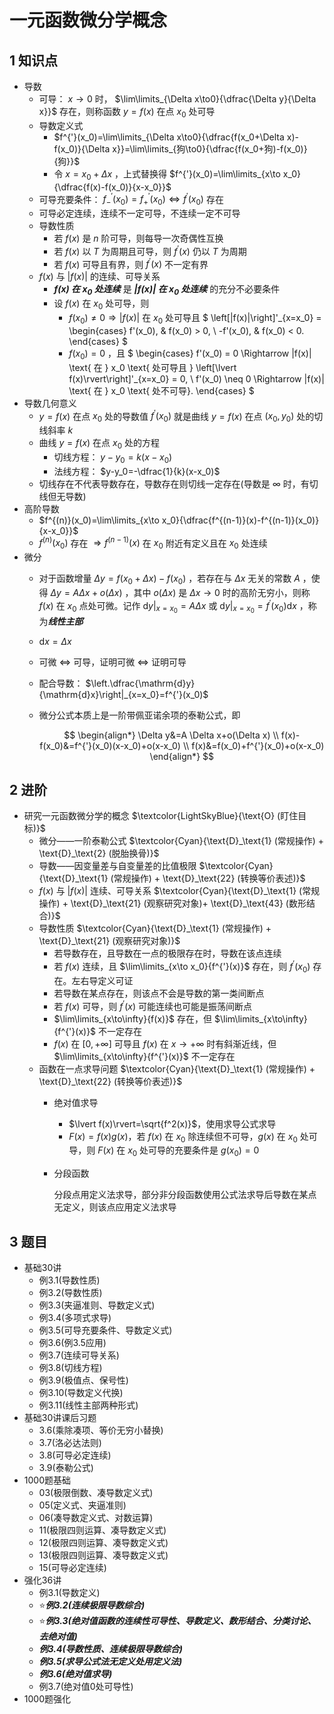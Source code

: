 # 一元函数微分学概念

## 1 知识点

* 导数
  * 可导： $x\to0$ 时， $\lim\limits_{\Delta x\to0}{\dfrac{\Delta y}{\Delta x}}$ 存在，则称函数 $y=f(x)$ 在点 $x_0$ 处可导
  * 导数定义式
    * $f^{'}(x_0)=\lim\limits_{\Delta x\to0}{\dfrac{f(x_0+\Delta x)-f(x_0)}{\Delta x}}=\lim\limits_{狗\to0}{\dfrac{f(x_0+狗)-f(x_0)}{狗}}$
    * 令 $x=x_0+\Delta x$ ，上式替换得 $f^{'}(x_0)=\lim\limits_{x\to x_0}{\dfrac{f(x)-f(x_0)}{x-x_0}}$
  * 可导充要条件： $f^{'}_-(x_0)=f^{'}_+(x_0)\Leftrightarrow f^{'}(x_0)$ 存在
  * 可导必定连续，连续不一定可导，不连续一定不可导
  * 导数性质
    * 若 $f(x)$ 是 $n$ 阶可导，则每导一次奇偶性互换
    * 若 $f(x)$ 以 $T$ 为周期且可导，则 $f^{'}(x)$ 仍以 $T$ 为周期
    * 若 $f(x)$ 可导且有界，则 $f^{'}(x)$ 不一定有界
  * $f(x)$ 与 $\lvert f(x)\rvert$ 的连续、可导关系
    * ***$f(x)$ 在 $x_0$ 处连续*** 是 ***$\lvert f(x)\rvert$ 在 $x_0$ 处连续*** 的充分不必要条件
    * 设 $f(x)$ 在 $x_0$ 处可导，则
      * $f(x_0) \neq 0 \Rightarrow |f(x)|$  在  $x_0$  处可导且
        $
        \left[|f(x)|\right]'_{x=x_0} =
        \begin{cases}
        f'(x_0), & f(x_0) > 0, \\
        -f'(x_0), & f(x_0) < 0.
        \end{cases}
        $
      * $f(x_0)=0$ ，且
        $
        \begin{cases}
        f'(x_0) = 0 \Rightarrow |f(x)| \text{ 在 } x_0 \text{ 处可导且 } \left[\lvert f(x)\rvert\right]'_{x=x_0} = 0, \\
        f'(x_0) \neq 0 \Rightarrow |f(x)| \text{ 在 } x_0 \text{ 处不可导}.
        \end{cases}
        $
* 导数几何意义
  * $y=f(x)$ 在点 $x_0$ 处的导数值 $f^{'}(x_0)$ 就是曲线 $y=f(x)$ 在点 $(x_0,y_0)$ 处的切线斜率 $k$
  * 曲线 $y=f(x)$ 在点 $x_0$ 处的方程
    * 切线方程： $y-y_0=k(x-x_0)$
    * 法线方程： $y-y_0=-\dfrac{1}{k}(x-x_0)$
  * 切线存在不代表导数存在，导数存在则切线一定存在(导数是 $\infty$ 时，有切线但无导数)
* 高阶导数
  * $f^{(n)}(x_0)=\lim\limits_{x\to x_0}{\dfrac{f^{(n-1)}(x)-f^{(n-1)}(x_0)}{x-x_0}}$
  * $f^{(n)}(x_0)$ 存在 $\Rightarrow f^{(n-1)}(x)$ 在 $x_0$ 附近有定义且在 $x_0$ 处连续
* 微分
  * 对于函数增量 $\Delta y=f(x_0+\Delta x)-f(x_0)$ ，若存在与 $\Delta x$ 无关的常数 $A$ ，使得 $\Delta y=A \Delta x+o(\Delta x)$ ，其中 $o(\Delta x)$ 是 $\Delta x\to0$ 时的高阶无穷小，则称 $f(x)$ 在 $x_0$ 点处可微。记作 $\left.\mathrm{d}y\right|_{x=x_0}=A\Delta x$ 或 $\left.\mathrm{d}y\right|_{x=x_0}=f^{'}(x_0)\mathrm{d}x$ ，称为***线性主部***
  * $\mathrm{d}x=\Delta x$
  * 可微 $\Leftrightarrow$ 可导，证明可微 $\Leftrightarrow$ 证明可导
  * 配合导数： $\left.\dfrac{\mathrm{d}y}{\mathrm{d}x}\right|_{x=x_0}=f^{'}(x_0)$
  * 微分公式本质上是一阶带佩亚诺余项的泰勒公式，即

    $$
    \begin{align*}
      \Delta y&=A \Delta x+o(\Delta x) \\
      f(x)-f(x_0)&=f^{'}(x_0)(x-x_0)+o(x-x_0) \\
      f(x)&=f(x_0)+f^{'}(x_0)+o(x-x_0)
    \end{align*}
    $$

## 2 进阶

* 研究一元函数微分学的概念 $\textcolor{LightSkyBlue}{\text{O} (盯住目标)}$
  * 微分——一阶泰勒公式 $\textcolor{Cyan}{\text{D}_\text{1} (常规操作) + \text{D}_\text{2} (脱胎换骨)}$
  * 导数——因变量差与自变量差的比值极限 $\textcolor{Cyan}{\text{D}_\text{1} (常规操作) + \text{D}_\text{22} (转换等价表述)}$
  * $f(x)$ 与 $\lvert f(x)\rvert$ 连续、可导关系 $\textcolor{Cyan}{\text{D}_\text{1} (常规操作) + \text{D}_\text{21} (观察研究对象)+ \text{D}_\text{43} (数形结合)}$
  * 导数性质 $\textcolor{Cyan}{\text{D}_\text{1} (常规操作) + \text{D}_\text{21} (观察研究对象)}$
    * 若导数存在，且导数在一点的极限存在时，导数在该点连续
    * 若 $f(x)$ 连续，且 $\lim\limits_{x\to x_0}{f^{'}(x)}$ 存在，则 $f^{'}(x_0)$ 存在。左右导定义可证
    * 若导数在某点存在，则该点不会是导数的第一类间断点
    * 若 $f(x)$ 可导，则 $f^{'}(x)$ 可能连续也可能是振荡间断点
    * $\lim\limits_{x\to\infty}{f(x)}$ 存在，但 $\lim\limits_{x\to\infty}{f^{'}(x)}$ 不一定存在
    * $f(x)$ 在 $[0,+\infty]$ 可导且 $f(x)$ 在 $x\to+\infty$ 时有斜渐近线，但 $\lim\limits_{x\to\infty}{f^{'}(x)}$ 不一定存在
  * 函数在一点求导问题 $\textcolor{Cyan}{\text{D}_\text{1} (常规操作) + \text{D}_\text{22} (转换等价表述)}$
    * 绝对值求导
      * $\lvert f(x)\rvert=\sqrt{f^2(x)}$，使用求导公式求导
      * $F(x)=f(x)g(x)$，若 $f(x)$ 在 $x_0$ 除连续但不可导，$g(x)$ 在 $x_0$ 处可导，则 $F(x)$ 在 $x_0$ 处可导的充要条件是 $g(x_0)=0$
    * 分段函数

      分段点用定义法求导，部分非分段函数使用公式法求导后导数在某点无定义，则该点应用定义法求导

## 3 题目

* 基础30讲
  * 例3.1(导数性质)
  * 例3.2(导数性质)
  * 例3.3(夹逼准则、导数定义式)
  * 例3.4(多项式求导)
  * 例3.5(可导充要条件、导数定义式)
  * 例3.6(例3.5应用)
  * 例3.7(连续可导关系)
  * 例3.8(切线方程)
  * 例3.9(极值点、保号性)
  * 例3.10(导数定义代换)
  * 例3.11(线性主部两种形式)
* 基础30讲课后习题
  * 3.6(乘除凑项、等价无穷小替换)
  * 3.7(洛必达法则)
  * 3.8(可导必定连续)
  * 3.9(泰勒公式)
* 1000题基础
  * 03(极限倒数、凑导数定义式)
  * 05(定义式、夹逼准则)
  * 06(凑导数定义式、对数运算)
  * 11(极限四则运算、凑导数定义式)
  * 12(极限四则运算、凑导数定义式)
  * 13(极限四则运算、凑导数定义式)
  * 15(可导必定连续)
* 强化36讲
  * 例3.1(导数定义)
  * ⭐***例3.2(连续极限导数综合)***
  * ⭐***例3.3(绝对值函数的连续性可导性、导数定义、数形结合、分类讨论、去绝对值)***
  * ***例3.4(导数性质、连续极限导数综合)***
  * ***例3.5(求导公式法无定义处用定义法)***
  * ***例3.6(绝对值求导)***
  * 例3.7(绝对值0处可导性)
* 1000题强化
